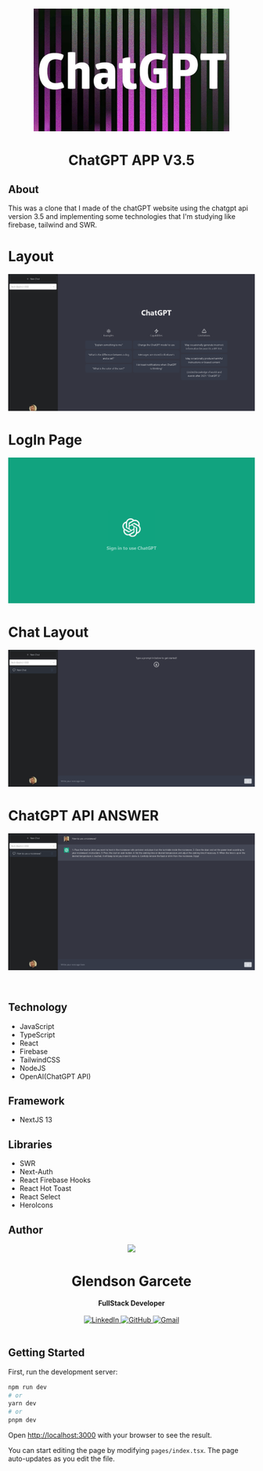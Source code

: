 <p align="center">
  <img src="./.github/logo.jpg" alt="Logo" width="400"/>
</p>
<h1 align="center">
ChatGPT  APP V3.5
</h1>

## About
This was a clone that I made of the chatGPT website using the chatgpt api version 3.5 and implementing some technologies that I'm studying like 
firebase, tailwind and SWR.

# Layout
![Layout](.github/layout.png)

# LogIn Page
![LogIN](.github/login.png)

# Chat Layout
![Chat](.github/chat.png)

# ChatGPT API ANSWER

![answer](.github/answer.png)

<br/>


## Technology
- JavaScript
- TypeScript
- React
- Firebase
- TailwindCSS
- NodeJS
- OpenAI(ChatGPT API)

## Framework

- NextJS 13

## Libraries

- SWR
- Next-Auth
- React Firebase Hooks
- React Hot Toast
- React Select
- HeroIcons


## Author

<div align="center">
<img src="https://images.weserv.nl/?url=https://avatars.githubusercontent.com/u/110988949?v=4?v=4&h=100&w=100&fit=cover&mask=circle&maxage=7d" />
<h1>Glendson Garcete</h1>
<strong>FullStack Developer</strong>
<br/>
<br/>

<a href="https://www.linkedin.com/in/glendson-zeus-tomazetto-garcete-a2a0b190/" target="_blank">
<img alt="LinkedIn" src="https://img.shields.io/badge/linkedin-%230077B5.svg?style=for-the-badge&logo=linkedin&logoColor=white"/>
</a>

<a href="https://github.com/glendson" target="_blank">
<img alt="GitHub" src="https://img.shields.io/badge/github-%23121011.svg?style=for-the-badge&logo=github&logoColor=white"/>
</a>

<a href="mailto:gztomazetto@gmail.com?subject=Fala%20Dev" target="_blank">
<img alt="Gmail" src="https://img.shields.io/badge/Gmail-D14836?style=for-the-badge&logo=gmail&logoColor=white" />
</a>


<br/>
<br/>
</div>



## Getting Started

First, run the development server:

```bash
npm run dev
# or
yarn dev
# or
pnpm dev
```

Open [http://localhost:3000](http://localhost:3000) with your browser to see the result.

You can start editing the page by modifying `pages/index.tsx`. The page auto-updates as you edit the file.

